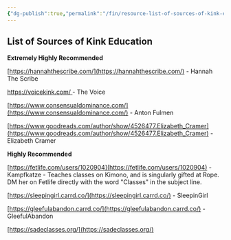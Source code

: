 ```yaml
---
{"dg-publish":true,"permalink":"/fin/resource-list-of-sources-of-kink-education/","dgHomeLink":true,"dgPassFrontmatter":false}
---
```



## List of Sources of Kink Education

**Extremely Highly Recommended**

[https://hannahthescribe.com/](https://hannahthescribe.com/) - Hannah The Scribe

[https://voicekink.com/ ](https://voicekink.com/ )- The Voice

[https://www.consensualdominance.com/](https://www.consensualdominance.com/) - Anton Fulmen

[https://www.goodreads.com/author/show/4526477.Elizabeth_Cramer](https://www.goodreads.com/author/show/4526477.Elizabeth_Cramer) - Elizabeth Cramer

**Highly Recommended**

[https://fetlife.com/users/1020904](https://fetlife.com/users/1020904) - Kampfkatze - Teaches classes on Kimono, and is singularly gifted at Rope. DM her on Fetlife directly with the word "Classes" in the subject line.

[https://sleepingirl.carrd.co/](https://sleepingirl.carrd.co/) - SleepinGirl

[https://gleefulabandon.carrd.co/](https://gleefulabandon.carrd.co/) - GleefulAbandon

[https://sadeclasses.org/](https://sadeclasses.org/)
